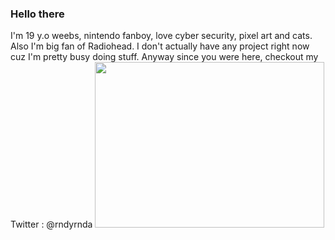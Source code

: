 ### Hello there
I'm 19 y.o weebs, nintendo fanboy, love cyber security, pixel art and cats. Also I'm big fan of Radiohead. 
I don't actually have any project right now cuz I'm pretty busy doing stuff.
Anyway since you were here, checkout my Twitter : @rndyrnda
<img src="https://github.com/rndnd/rndnd/blob/master/kai-oberhauser-wpjar5Zx5FU-unsplash.jpg" width="367" height="265">
<!--
**rndnd/rndnd** is a ✨ _special_ ✨ repository because its `README.md` (this file) appears on your GitHub profile.
